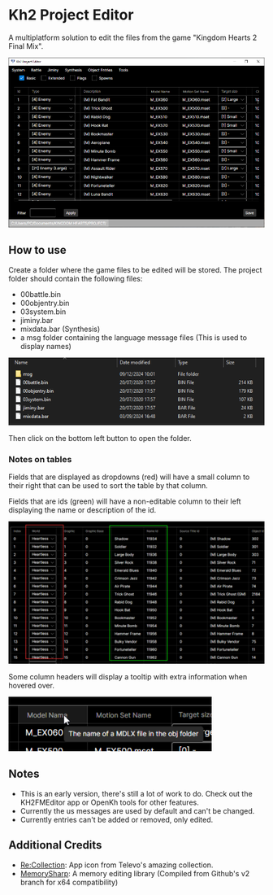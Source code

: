 # Kh2 Project Editor

A multiplatform solution to edit the files from the game "Kingdom Hearts 2 Final Mix".

<img src="ReadmeImages/SampleScreenshot.png" alt="drawing" width="700"/>

## How to use

Create a folder where the game files to be edited will be stored. The project folder should contain the following files:

* 00battle.bin
* 00objentry.bin
* 03system.bin
* jiminy.bar
* mixdata.bar (Synthesis)
* a msg folder containing the language message files (This is used to display names)

<img src="ReadmeImages/ProjectFolder.png" alt="drawing" width="700"/>

Then click on the bottom left button to open the folder.

### Notes on tables

Fields that are displayed as dropdowns (red) will have a small column to their right that can be used to sort the table by that column.

Fields that are ids (green) will have a non-editable column to their left displaying the name or description of the id.

<img src="ReadmeImages/SampleTable.png" alt="drawing" width="700"/>

Some column headers will display a tooltip with extra information when hovered over.

<img src="ReadmeImages/Tooltip.png" alt="drawing" width="400"/>

## Notes

* This is an early version, there's still a lot of work to do. Check out the KH2FMEditor app or OpenKh tools for other features.
* Currently the us messages are used by default and can't be changed.
* Currently entries can't be added or removed, only edited.

## Additional Credits

* [Re:Collection](https://televo.github.io/kingdom-hearts-recollection/): App icon from Televo's amazing collection.
* [MemorySharp](https://github.com/JamesMenetrey/MemorySharp): A memory editing library (Compiled from Github's v2 branch for x64 compatibility) 